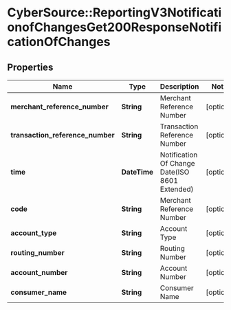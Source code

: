 # CyberSource::ReportingV3NotificationofChangesGet200ResponseNotificationOfChanges

## Properties
Name | Type | Description | Notes
------------ | ------------- | ------------- | -------------
**merchant_reference_number** | **String** | Merchant Reference Number | [optional] 
**transaction_reference_number** | **String** | Transaction Reference Number | [optional] 
**time** | **DateTime** | Notification Of Change Date(ISO 8601 Extended) | [optional] 
**code** | **String** | Merchant Reference Number | [optional] 
**account_type** | **String** | Account Type | [optional] 
**routing_number** | **String** | Routing Number | [optional] 
**account_number** | **String** | Account Number | [optional] 
**consumer_name** | **String** | Consumer Name | [optional] 


